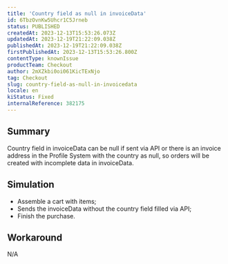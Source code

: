 ```yaml
---
title: 'Country field as null in invoiceData'
id: 6TbzOvnKw5Uhcr1C5Jrneb
status: PUBLISHED
createdAt: 2023-12-13T15:53:26.073Z
updatedAt: 2023-12-19T21:22:09.038Z
publishedAt: 2023-12-19T21:22:09.038Z
firstPublishedAt: 2023-12-13T15:53:26.800Z
contentType: knownIssue
productTeam: Checkout
author: 2mXZkbi0oi061KicTExNjo
tag: Checkout
slug: country-field-as-null-in-invoicedata
locale: en
kiStatus: Fixed
internalReference: 382175
---
```


## Summary


Country field in invoiceData can be null if sent via API or there is an invoice address in the Profile System with the country as null, so orders will be created with incomplete data in invoiceData.


##

## Simulation



- Assemble a cart with items;
- Sends the invoiceData without the country field filled via API;
- Finish the purchase.


##

## Workaround


N/A



